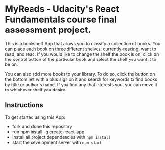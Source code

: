 # MyReads - Udacity's React Fundamentals course final assessment project. 

This is a bookshelf App that allows you to classify a collection of books. You can place each book on three different shelves: currently-reading, want to read, and read. If you would like to change the shelf the book is on, click on the control button of the particular book and select the shelf you want it to be on.

You can also add more books to your library. To do so, click the button on the bottom left with a plus sign on it and search for keywords to find books by title or author's name. If you find any that interests you, you can move it to whichever shelf you desire. 

## Instructions

To get started using this App:

* fork and clone this repository
* run npm install -g create-react-app
* install all project dependencies with `npm install`
* start the development server with `npm start`





